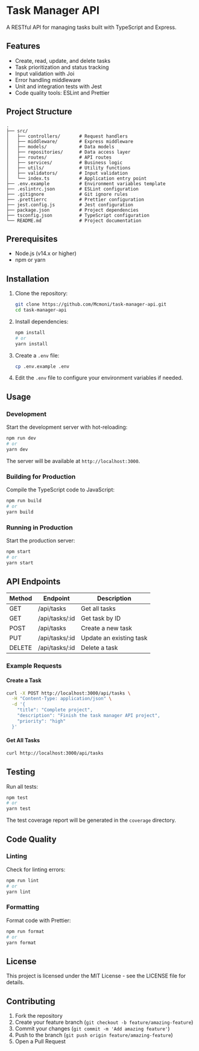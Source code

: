 # Task Manager API

A RESTful API for managing tasks built with TypeScript and Express.

## Features

- Create, read, update, and delete tasks
- Task prioritization and status tracking
- Input validation with Joi
- Error handling middleware
- Unit and integration tests with Jest
- Code quality tools: ESLint and Prettier

## Project Structure

```
.
├── src/
│   ├── controllers/       # Request handlers
│   ├── middleware/        # Express middleware
│   ├── models/            # Data models
│   ├── repositories/      # Data access layer
│   ├── routes/            # API routes
│   ├── services/          # Business logic
│   ├── utils/             # Utility functions
│   ├── validators/        # Input validation
│   └── index.ts           # Application entry point
├── .env.example           # Environment variables template
├── .eslintrc.json         # ESLint configuration
├── .gitignore             # Git ignore rules
├── .prettierrc            # Prettier configuration
├── jest.config.js         # Jest configuration
├── package.json           # Project dependencies
├── tsconfig.json          # TypeScript configuration
└── README.md              # Project documentation
```

## Prerequisites

- Node.js (v14.x or higher)
- npm or yarn

## Installation

1. Clone the repository:
   ```bash
   git clone https://github.com/Mcmoni/task-manager-api.git
   cd task-manager-api
   ```

2. Install dependencies:
   ```bash
   npm install
   # or
   yarn install
   ```

3. Create a `.env` file:
   ```bash
   cp .env.example .env
   ```

4. Edit the `.env` file to configure your environment variables if needed.

## Usage

### Development

Start the development server with hot-reloading:

```bash
npm run dev
# or
yarn dev
```

The server will be available at `http://localhost:3000`.

### Building for Production

Compile the TypeScript code to JavaScript:

```bash
npm run build
# or
yarn build
```

### Running in Production

Start the production server:

```bash
npm start
# or
yarn start
```

## API Endpoints

| Method | Endpoint      | Description                |
|--------|---------------|----------------------------|
| GET    | /api/tasks    | Get all tasks              |
| GET    | /api/tasks/:id | Get task by ID            |
| POST   | /api/tasks    | Create a new task          |
| PUT    | /api/tasks/:id | Update an existing task   |
| DELETE | /api/tasks/:id | Delete a task             |

### Example Requests

#### Create a Task

```bash
curl -X POST http://localhost:3000/api/tasks \
  -H "Content-Type: application/json" \
  -d '{
    "title": "Complete project",
    "description": "Finish the task manager API project",
    "priority": "high"
  }'
```

#### Get All Tasks

```bash
curl http://localhost:3000/api/tasks
```

## Testing

Run all tests:

```bash
npm test
# or
yarn test
```

The test coverage report will be generated in the `coverage` directory.

## Code Quality

### Linting

Check for linting errors:

```bash
npm run lint
# or
yarn lint
```

### Formatting

Format code with Prettier:

```bash
npm run format
# or
yarn format
```

## License

This project is licensed under the MIT License - see the LICENSE file for details.

## Contributing

1. Fork the repository
2. Create your feature branch (`git checkout -b feature/amazing-feature`)
3. Commit your changes (`git commit -m 'Add amazing feature'`)
4. Push to the branch (`git push origin feature/amazing-feature`)
5. Open a Pull Request
